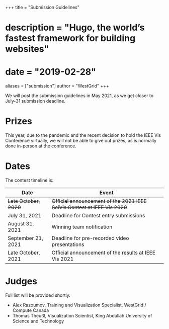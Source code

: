 +++
title = "Submission Guidelines"
# description = "Hugo, the world’s fastest framework for building websites"
# date = "2019-02-28"
aliases = ["submission"]
author = "WestGrid"
+++

We will post the submission guidelines in May 2021, as we get closer to July-31 submission deadline.




<!-- Your submission should include: -->
<!-- - A 2-page PDF describing your visualization and analysis techniques. Focus on the techniques you used and results you -->
<!--   obtained. Do not waste space on background information or data descriptions. Please follow the formatting guidelines -->
<!--   for the manuscript. (you can download LaTeX and Word templates from this site). -->
<!-- - Images which explain how your visualizations help answering the questions. The images should be appended to the 2-page -->
<!--   document (thus, your whole PDF document should have more than 2 pages). The PDF document should be no bigger than 50 -->
<!--   MB in size. -->
<!-- - An MPEG, AVI, or Quicktime video (duration at most 10 minutes) showing the system, methods, or processes in -->
<!--   action. This will be most helpful for demonstrating the effectiveness of your approach. -->

<!-- To submit: -->
<!-- - Visit https://new.precisionconference.com -->
<!-- - Sign in or create an account -->
<!-- - Read and accept the privacy policy and terms and conditions -->
<!-- - Once the account is created, go to the submit tab and choose the following: -->
<!-- - Edit the submission with your data and record the changes -->

<!-- The review process will be single or double blind, we leave it to the discretion of the authors whether they want to -->
<!-- disclose their identity in their submissions. -->






# Prizes

This year, due to the pandemic and the recent decision to hold the IEEE Vis Conference virtually, we will not be able to
give out prizes, as is normally done in-person at the conference.




<!-- Compute Canada's previous *Visualize This!* prizes included 4K monitors and SSD drives. -->
<!-- Normally providing prizes to the winning team(s) -- one prize per team.  -->
<!-- All submissions, subject to review, will be featured in the conference USB stick. -->
<!-- A poster at the conference for the winning entry. Depending on availability, other teams may be invited to submit a poster. -->




# Dates

<!-- We will be following the process of the last years. There might be slight changes but the plan is this: -->

The contest timeline is:

| Date | Event |
| -- | -- |
| ~~Late October, 2020~~ | ~~Official announcement of the 2021 IEEE SciVis Contest at IEEE Vis 2020~~ |
| July 31, 2021 | Deadline for Contest entry submissions|
| August 31, 2021 | Winning team notification |
| September 21, 2021 | Deadline for pre-recorded video presentations |
| Late October, 2021 | Official announcement of the results at IEEE Vis 2021 |

<!-- - September 21, 2021 - Deadline for pre-recorded video presentations. -->





# Judges

<!-- Describe the jury and the review process. A typical jury consists of 6 reviewers: three domain scientists and three -->
<!-- people from vis (including AR). -->

Full list will be provided shortly.

- Alex Razoumov, Training and Visualization Specialist, WestGrid / Compute Canada
- Thomas Theußl, Visualization Scientist, King Abdullah University of Science and Technology

<!-- Theresa-Marie Rhyne, editor of the Visualization Viewpoints Department for IEEE Computer Graphics & Applications Magazine, Associate Editor of IEEE Computing Now -->


<!-- - Weiguang, HPC Analyst, SHARCNET / Compute Canada -->
<!-- - Yohai Meiron, HPC Analyst, SciNet / Compute Canada -->
<!-- - Hosein Shahnas, Research Scientist, Earth Sciences, University of Toronto -->
<!-- - how about Marcelo? -->
<!-- some judges from https://kaust-vislab.github.io/SciVis2020/submission.html -->
<!-- - Farhad Baratchi from ACEnet: Let me know if you need help with the contest ... always up for helping. -->




<!-- VIS 2021 SciVis Contest CHAIRS -->
<!-- Alex Razoumov, WestGrid -->
<!-- Madhu Srinivasan, HP -->


<!-- 2020 panel: -->
<!-- - Thomas Theußl, Visualization Scientist, King Abdullah University of Science and Technology. -->
<!-- - Madhu Srinivasan, Scientist - Visualization and Machine Learning, Hewlett Packard Enterprise. -->
<!-- - Guoning Chen. Associate Professor, University of Houston. -->
<!-- - Ibrahim Hoteit, Associate Professor, King Abdullah University of Science and Technology. -->
<!-- - Shehzad Afzal, Postdoctoral Fellow, King Abdullah University of Science and Technology. -->
<!-- - Aneesh C. Subramanian, Assistant Professor, University of California, San Diego. -->
<!-- - Bruce Cornuelle, Director of the Physical Oceanography Research Division, University of California, San Diego. -->
<!-- - Silvio Rizzi, Visualization and Analysis, Argonne National Laboratory. -->
<!-- - Theresa-Marie Rhyne, editor of the Visualization Viewpoints Department for IEEE Computer Graphics & Applications -->
<!--   Magazine, Associate Editor of IEEE Computing Now. -->
